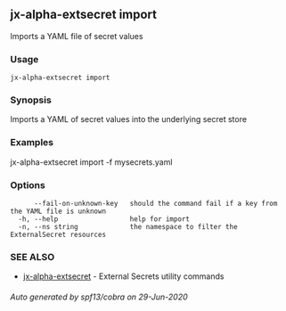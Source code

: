 ## jx-alpha-extsecret import

Imports a YAML file of secret values

### Usage

```
jx-alpha-extsecret import
```

### Synopsis

Imports a YAML of secret values into the underlying secret store

### Examples

  jx-alpha-extsecret import -f mysecrets.yaml

### Options

```
      --fail-on-unknown-key   should the command fail if a key from the YAML file is unknown
  -h, --help                  help for import
  -n, --ns string             the namespace to filter the ExternalSecret resources
```

### SEE ALSO

* [jx-alpha-extsecret](jx-alpha-extsecret.md)	 - External Secrets utility commands

###### Auto generated by spf13/cobra on 29-Jun-2020
